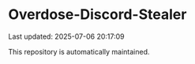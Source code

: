 # Overdose-Discord-Stealer

Last updated: 2025-07-06 20:17:09

This repository is automatically maintained.
